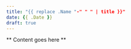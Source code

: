 ```yaml
---
title: "{{ replace .Name "-" " " | title }}"
date: {{ .Date }}
draft: true
---
```


** Content goes here **
